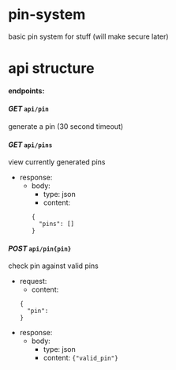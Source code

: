 # pin-system
basic pin system for stuff (will make secure later)

# api structure
#### endpoints:
#### *GET* `api/pin`
generate a pin (30 second timeout)

#### *GET* `api/pins`
view currently generated pins
  - response:
    - body:
      - type: json
      - content:
      ```buildoutcfg
      {
        "pins": []
      }
      ```
#### *POST* `api/pin{pin}`
check pin against valid pins
  - request:
    - content:
    ```buildoutcfg
    {
      "pin":
    }
    ```
  - response:
    - body:
      - type: json
      - content: 
        `{"valid_pin"}`
    
